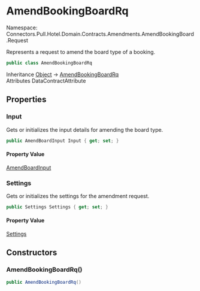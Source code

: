 # AmendBookingBoardRq

Namespace: Connectors.Pull.Hotel.Domain.Contracts.Amendments.AmendBookingBoard.Request

Represents a request to amend the board type of a booking.

```csharp
public class AmendBookingBoardRq
```

Inheritance [Object](https://docs.microsoft.com/en-us/dotnet/api/system.object) → [AmendBookingBoardRq](./connectors.pull.hotel.domain.contracts.amendments.amendbookingboard.request.amendbookingboardrq)<br />
Attributes DataContractAttribute

## Properties

### **Input**

Gets or initializes the input details for amending the board type.

```csharp
public AmendBoardInput Input { get; set; }
```

#### Property Value

[AmendBoardInput](./connectors.pull.hotel.domain.contracts.amendments.amendbookingboard.request.amendboardinput)<br />

### **Settings**

Gets or initializes the settings for the amendment request.

```csharp
public Settings Settings { get; set; }
```

#### Property Value

[Settings](./connectors.pull.hotel.domain.contracts.common.settings)<br />

## Constructors

### **AmendBookingBoardRq()**

```csharp
public AmendBookingBoardRq()
```
